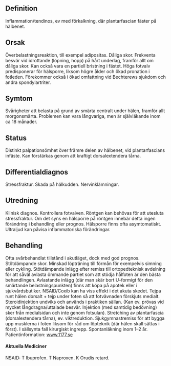 ## Definition

Inflammation/tendinos, ev med förkalkning, där plantarfascian fäster på hälbenet.

## Orsak

Överbelastningsreaktion, till exempel adipositas. Dåliga skor. Frekventa besvär vid idrottande (löpning, hopp) på hårt underlag, framför allt om dåliga skor. Kan också vara en partiell bristning i fästet. Höga fotvalv predisponerar för hälsporre, liksom högre ålder och ökad pronation i fotleden. Förekommer också i ökad omfattning vid Bechterews sjukdom och andra spondylartriter.

## Symtom

Svårigheter att belasta på grund av smärta centralt under hälen, framför allt morgonsmärta. Problemen kan vara långvariga, men är självläkande inom ca 18 månader.

## Status

Distinkt palpationsömhet över främre delen av hälbenet, vid plantarfascians infäste. Kan förstärkas genom att kraftigt dorsalextendera tårna.

## Differentialdiagnos

Stressfraktur. Skada på hälkudden. Nervinklämningar.

## Utredning

Klinisk diagnos. Kontrollera fotvalven. Röntgen kan behövas för att utesluta stressfraktur. Om det syns en hälsporre på röntgen innebär detta ingen förändring i behandling eller prognos. Hälsporre finns ofta asymtomatiskt. Ultraljud kan påvisa inflammatoriska förändringar.

## Behandling

Ofta svårbehandlat tillstånd i akutläget, dock med god prognos. Stötdämpande skor. Minskad löpträning till förmån för exempelvis simning eller cykling. Stötdämpande inlägg efter remiss till ortopedteknisk avdelning för att såväl avlasta ömmande partiet som att stödja hålfoten är den bästa behandlingen. Avlastande inlägg (där man skär bort U-formigt för den smärtande belastningspunkten) finns att köpa på apotek eller i sjukvårdsbutiker. NSAID/Coxib kan ha viss effekt i det akuta skedet. Tejpa runt hälen dorsalt + tejp under foten så att fotvävnaden förskjuts medialt. Steroidinjektion undviks och används i praktiken sällan. (Kan ev. prövas vid mycket långdragna/uttalade besvär. Injektion (med samtidig bedövning) sker från medialsidan och inte genom fotsulan). Stretching av plantarfascia (dorsalextendera tårna), ev. viktreduktion. Sjukgymnastremiss för att bygga upp musklerna i foten liksom för råd om löpteknik (där hälen skall sättas i först). I sällsynta fall kirurgiskt ingrepp. Spontanläkning inom 1–2 år.
Patientinformation: www.1177.se

#### Aktuella Mediciner

NSAID: T Ibuprofen. T Naproxen. K Orudis retard.

